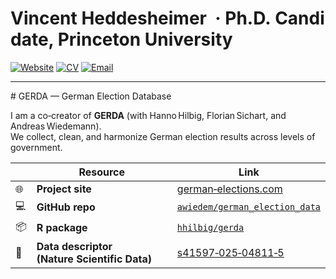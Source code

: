 <!-- ———————————————————————————————————————————————————————————— -->
<!-- Vincent Heddesheimer · Princeton University · Ph.D. Candidate -->
<!-- ———————————————————————————————————————————————————————————— -->

# Vincent Heddesheimer&nbsp; · Ph.D. Candidate, Princeton University

[![Website](https://img.shields.io/badge/Website-Visit-blue?style=flat-square&logo=google-chrome)](https://vincentheddesheimer.github.io)
[![CV](https://img.shields.io/badge/CV-PDF-orange?style=flat-square&logo=adobe-acrobat-reader)](https://vincentheddesheimer.github.io/cv/VHeddesheimer_CV.pdf)
[![Email](https://img.shields.io/badge/Email-vincent.heddesheimer%40princeton.edu-red?style=flat-square&logo=gmail)](mailto:vincent.heddesheimer@princeton.edu)

---

# GERDA — German Election Database

I am a co‑creator of **GERDA** (with Hanno Hilbig, Florian Sichart, and Andreas Wiedemann).  
We collect, clean, and harmonize German election results across levels of government.

| &nbsp; | Resource | Link |
|-------|-----------|------|
| 🌐 | **Project site** | [german‑elections.com](http://www.german-elections.com/) |
| 💻 | **GitHub repo** | [`awiedem/german_election_data`](https://github.com/awiedem/german_election_data) |
| 📦 | **R package** | [`hhilbig/gerda`](https://github.com/hhilbig/gerda) |
| 📄 | **Data descriptor (Nature Scientific Data)** | [s41597‑025‑04811‑5](https://www.nature.com/articles/s41597-025-04811-5) |
